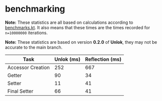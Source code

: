 # benchmarking
**Note:** These statistics are all based on calculations according to
[benchmarks.kt](https://github.com/xtrm-en/unlok/blob/trunk/src/test/kotlin/benchmarks.kt).
It also means that these times are the times recorded for `n=10000000` iterations.

**Note:** These statistics are based on version **0.2.0** of **Unlok**, they may not be accurate to the main branch.

| Task              	 | Unlok (ms) 	 | Reflection (ms) 	 |
|---------------------|--------------|-------------------|
| Accessor Creation 	 | 252        	 | 667             	 |
| Getter            	 | 90         	 | 34              	 |
| Setter            	 | 11         	 | 41              	 |
| Final Setter      	 | 66         	 | 41              	 |
